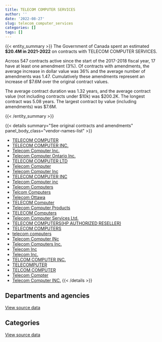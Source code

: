 ```yaml
---
title: TELECOM COMPUTER SERVICES
author: ''
date: '2022-08-27'
slug: telecom_computer_services
categories: []
tags: []
---
```


<script src="/rmarkdown-libs/htmlwidgets/htmlwidgets.js"></script>
<link href="/rmarkdown-libs/datatables-css/datatables-crosstalk.css" rel="stylesheet" />
<script src="/rmarkdown-libs/datatables-binding/datatables.js"></script>
<script src="/rmarkdown-libs/jquery/jquery-3.6.0.min.js"></script>
<link href="/rmarkdown-libs/dt-core-bootstrap/css/dataTables.bootstrap.min.css" rel="stylesheet" />
<link href="/rmarkdown-libs/dt-core-bootstrap/css/dataTables.bootstrap.extra.css" rel="stylesheet" />
<script src="/rmarkdown-libs/dt-core-bootstrap/js/jquery.dataTables.min.js"></script>
<script src="/rmarkdown-libs/dt-core-bootstrap/js/dataTables.bootstrap.min.js"></script>
<link href="/rmarkdown-libs/crosstalk/css/crosstalk.min.css" rel="stylesheet" />
<script src="/rmarkdown-libs/crosstalk/js/crosstalk.min.js"></script>
<script src="/rmarkdown-libs/htmlwidgets/htmlwidgets.js"></script>
<link href="/rmarkdown-libs/datatables-css/datatables-crosstalk.css" rel="stylesheet" />
<script src="/rmarkdown-libs/datatables-binding/datatables.js"></script>
<script src="/rmarkdown-libs/jquery/jquery-3.6.0.min.js"></script>
<link href="/rmarkdown-libs/dt-core-bootstrap/css/dataTables.bootstrap.min.css" rel="stylesheet" />
<link href="/rmarkdown-libs/dt-core-bootstrap/css/dataTables.bootstrap.extra.css" rel="stylesheet" />
<script src="/rmarkdown-libs/dt-core-bootstrap/js/jquery.dataTables.min.js"></script>
<script src="/rmarkdown-libs/dt-core-bootstrap/js/dataTables.bootstrap.min.js"></script>
<link href="/rmarkdown-libs/crosstalk/css/crosstalk.min.css" rel="stylesheet" />
<script src="/rmarkdown-libs/crosstalk/js/crosstalk.min.js"></script>

{{< entity_summary >}}
The Government of Canada spent an estimated **\$20.4M in 2021-2022** on contracts with TELECOM COMPUTER SERVICES.

Across 547 contracts active since the start of the 2017-2018 fiscal year, 17 have at least one amendment (3%). Of contracts with amendments, the average increase in dollar value was 36% and the average number of amendments was 1.47. Cumulatively these amendments represent an increase of \$7.6M over the original contract values.

The average contract duration was 1.32 years, and the average contract value (not including contracts under \$10k) was \$200.2K. The longest contract was 5.08 years. The largest contract by value (including amendments) was \$7.6M.

{{< /entity_summary >}}

{{< details summary="See original contracts and amendments" panel_body_class="vendor-names-list" >}}
- [TELECOM COMPUTER](https://search.open.canada.ca/en/ct/?sort=contract_value_f%20desc&page=1&search_text=%22TELECOM%20COMPUTER%22)
- [TELECOM COMPUTER INC.](https://search.open.canada.ca/en/ct/?sort=contract_value_f%20desc&page=1&search_text=%22TELECOM%20COMPUTER%20INC.%22)
- [Telecom Computer Inc.](https://search.open.canada.ca/en/ct/?sort=contract_value_f%20desc&page=1&search_text=%22Telecom%20Computer%20Inc.%22)
- [Telecom Computer Ontario Inc.](https://search.open.canada.ca/en/ct/?sort=contract_value_f%20desc&page=1&search_text=%22Telecom%20Computer%20Ontario%20Inc.%22)
- [TELECOM COMPUTER LTD](https://search.open.canada.ca/en/ct/?sort=contract_value_f%20desc&page=1&search_text=%22TELECOM%20COMPUTER%20LTD%22)
- [Telecom Computer](https://search.open.canada.ca/en/ct/?sort=contract_value_f%20desc&page=1&search_text=%22Telecom%20Computer%22)
- [Telecom Computer Inc](https://search.open.canada.ca/en/ct/?sort=contract_value_f%20desc&page=1&search_text=%22Telecom%20Computer%20Inc%22)
- [TELECOM COMPUTER INC](https://search.open.canada.ca/en/ct/?sort=contract_value_f%20desc&page=1&search_text=%22TELECOM%20COMPUTER%20INC%22)
- [Telecom Computer inc](https://search.open.canada.ca/en/ct/?sort=contract_value_f%20desc&page=1&search_text=%22Telecom%20Computer%20inc%22)
- [Telecom Computers](https://search.open.canada.ca/en/ct/?sort=contract_value_f%20desc&page=1&search_text=%22Telecom%20Computers%22)
- [Telcom Computers](https://search.open.canada.ca/en/ct/?sort=contract_value_f%20desc&page=1&search_text=%22Telcom%20Computers%22)
- [Telecom Ottawa](https://search.open.canada.ca/en/ct/?sort=contract_value_f%20desc&page=1&search_text=%22Telecom%20Ottawa%22)
- [TELECOM Computer](https://search.open.canada.ca/en/ct/?sort=contract_value_f%20desc&page=1&search_text=%22TELECOM%20Computer%22)
- [Telecom Computer Products](https://search.open.canada.ca/en/ct/?sort=contract_value_f%20desc&page=1&search_text=%22Telecom%20Computer%20Products%22)
- [TELECOM Computers](https://search.open.canada.ca/en/ct/?sort=contract_value_f%20desc&page=1&search_text=%22TELECOM%20Computers%22)
- [Telecom Computer Services Ltd.](https://search.open.canada.ca/en/ct/?sort=contract_value_f%20desc&page=1&search_text=%22Telecom%20Computer%20Services%20Ltd.%22)
- [TELECOM COMPUTERS(HP AUTHORIZED RESELLER)](https://search.open.canada.ca/en/ct/?sort=contract_value_f%20desc&page=1&search_text=%22TELECOM%20COMPUTERS%28HP%20AUTHORIZED%20RESELLER%29%22)
- [TELECOM COMPUTERS](https://search.open.canada.ca/en/ct/?sort=contract_value_f%20desc&page=1&search_text=%22TELECOM%20COMPUTERS%22)
- [telecom computers](https://search.open.canada.ca/en/ct/?sort=contract_value_f%20desc&page=1&search_text=%22telecom%20computers%22)
- [Telecom Computer INc](https://search.open.canada.ca/en/ct/?sort=contract_value_f%20desc&page=1&search_text=%22Telecom%20Computer%20INc%22)
- [Telecom Computers Inc.](https://search.open.canada.ca/en/ct/?sort=contract_value_f%20desc&page=1&search_text=%22Telecom%20Computers%20Inc.%22)
- [Telecom Inc](https://search.open.canada.ca/en/ct/?sort=contract_value_f%20desc&page=1&search_text=%22Telecom%20Inc%22)
- [Telecom Inc.](https://search.open.canada.ca/en/ct/?sort=contract_value_f%20desc&page=1&search_text=%22Telecom%20Inc.%22)
- [TELCOM COMPUTER INC.](https://search.open.canada.ca/en/ct/?sort=contract_value_f%20desc&page=1&search_text=%22TELCOM%20COMPUTER%20INC.%22)
- [TELECOMPUTER](https://search.open.canada.ca/en/ct/?sort=contract_value_f%20desc&page=1&search_text=%22TELECOMPUTER%22)
- [TELCOM COMPUTER](https://search.open.canada.ca/en/ct/?sort=contract_value_f%20desc&page=1&search_text=%22TELCOM%20COMPUTER%22)
- [Telecom Compter](https://search.open.canada.ca/en/ct/?sort=contract_value_f%20desc&page=1&search_text=%22Telecom%20Compter%22)
- [Telecom Computer INC.](https://search.open.canada.ca/en/ct/?sort=contract_value_f%20desc&page=1&search_text=%22Telecom%20Computer%20INC.%22)
{{< /details >}}

## Departments and agencies

<div id="htmlwidget-1" style="width:100%;height:auto;" class="datatables html-widget"></div>
<script type="application/json" data-for="htmlwidget-1">{"x":{"style":"bootstrap","filter":"none","vertical":false,"data":[["<a href=\"/departments/atssc-scdata/\">Administrative Tribunals Support Service of Canada<\/a>","<a href=\"/departments/cbsa-asfc/\">Canada Border Services Agency<\/a>","<a href=\"/departments/ccohs-cchst/\">Canadian Centre for Occupational Health and Safety<\/a>","<a href=\"/departments/cfia-acia/\">Canadian Food Inspection Agency<\/a>","<a href=\"/departments/cpc-cpp/\">Civilian Review and Complaints Commission for the RCMP<\/a>","<a href=\"/departments/cra-arc/\">Canada Revenue Agency<\/a>","<a href=\"/departments/csc-scc/\">Correctional Service of Canada<\/a>","<a href=\"/departments/csps-efpc/\">Canada School of Public Service<\/a>","<a href=\"/departments/dfatd-maecd/\">Global Affairs Canada<\/a>","<a href=\"/departments/dfo-mpo/\">Fisheries and Oceans Canada<\/a>","<a href=\"/departments/dnd-mdn/\">National Defence<\/a>","<a href=\"/departments/ec/\">Environment and Climate Change Canada<\/a>","<a href=\"/departments/esdc-edsc/\">Employment and Social Development Canada<\/a>","<a href=\"/departments/fcac-acfc/\">Financial Consumer Agency of Canada<\/a>","<a href=\"/departments/hc-sc/\">Health Canada<\/a>","<a href=\"/departments/iaac-aeic/\">Impact Assessment Agency of Canada<\/a>","<a href=\"/departments/ic/\">Innovation, Science and Economic Development Canada<\/a>","<a href=\"/departments/isc-sac/\">Indigenous Services Canada<\/a>","<a href=\"/departments/lac-bac/\">Library and Archives Canada<\/a>","<a href=\"/departments/nrc-cnrc/\">National Research Council Canada<\/a>","<a href=\"/departments/nrcan-rncan/\">Natural Resources Canada<\/a>","<a href=\"/departments/oci-bec/\">The Correctional Investigator Canada<\/a>","<a href=\"/departments/opc-cpvp/\">Office of the Privacy Commissioner of Canada<\/a>","<a href=\"/departments/osfi-bsif/\">Office of the Superintendent of Financial Institutions Canada<\/a>","<a href=\"/departments/osgg-bsgg/\">Office of the Secretary to the Governor General<\/a>","<a href=\"/departments/pbc-clcc/\">Parole Board of Canada<\/a>","<a href=\"/departments/pch/\">Canadian Heritage<\/a>","<a href=\"/departments/rcmp-grc/\">Royal Canadian Mounted Police<\/a>","<a href=\"/departments/ssc-spc/\">Shared Services Canada<\/a>","<a href=\"/departments/swc-cfc/\">Status of Women Canada<\/a>","<a href=\"/departments/tbs-sct/\">Treasury Board of Canada Secretariat<\/a>"],[null,null,null,null,83958.94,12965.73,null,164302.61,28618.27,66226.61,3631100.33,33773.05,24757.11,202612.98,null,null,976544.23,null,76260.71,null,178680.12,null,null,26879.07,199590.32,null,19660.73,1414036.81,3395541.7,39252.41,null],[null,16217.99,36851.11,null,43798,null,441574.53,null,68234.68,null,745080.78,2141985.26,null,455411.93,null,null,10250.83,null,null,16207.59,null,null,5683.01,73175.39,null,null,null,1506277.73,6088252.31,null,null],[4886.27,null,23784.24,745955.82,null,null,5668052.71,223811.83,null,61581.38,8290503.08,33477.41,null,6486.11,950.66,null,85027.3,145275.93,null,null,47665.8,null,20240.95,39485.61,247716.24,234475.45,13406.84,2092568.03,7093937.82,null,null],[17386.03,3293.61,null,null,null,14036.9,4485692.88,454131.36,null,333818.09,5890524.15,18197.47,19019.69,null,36966.47,143177.33,52139.71,null,null,null,null,33083.69,19691.69,null,55889.91,160272.37,null,1482710.68,7134913.29,null,79955.21]],"container":"<table class=\"table table-striped table-hover row-border order-column display\">\n  <thead>\n    <tr>\n      <th>Department<\/th>\n      <th>2018-2019<\/th>\n      <th>2019-2020<\/th>\n      <th>2020-2021<\/th>\n      <th>2021-2022<\/th>\n    <\/tr>\n  <\/thead>\n<\/table>","options":{"order":[[4,"desc"]],"pageLength":10,"autoWidth":true,"columnDefs":[{"targets":1,"render":"function(data, type, row, meta) {\n    return type !== 'display' ? data : DTWidget.formatCurrency(data, \"$\", 2, 3, \",\", \".\", true, null);\n  }"},{"targets":2,"render":"function(data, type, row, meta) {\n    return type !== 'display' ? data : DTWidget.formatCurrency(data, \"$\", 2, 3, \",\", \".\", true, null);\n  }"},{"targets":3,"render":"function(data, type, row, meta) {\n    return type !== 'display' ? data : DTWidget.formatCurrency(data, \"$\", 2, 3, \",\", \".\", true, null);\n  }"},{"targets":4,"render":"function(data, type, row, meta) {\n    return type !== 'display' ? data : DTWidget.formatCurrency(data, \"$\", 2, 3, \",\", \".\", true, null);\n  }"},{"width":"16%","targets":[1,2,3,4]},{"className":"dt-right","targets":[1,2,3,4]}],"orderClasses":false}},"evals":["options.columnDefs.0.render","options.columnDefs.1.render","options.columnDefs.2.render","options.columnDefs.3.render"],"jsHooks":[]}</script>
<p class="text-right">
<a href="https://github.com/GoC-Spending/contracts-data/tree/main/data/out/vendors/telecom_computer_services/summary_by_fiscal_year_by_department.csv" class="source-data-link btn btn-link">View source data</a>
</p>

## Categories

<div id="htmlwidget-2" style="width:100%;height:auto;" class="datatables html-widget"></div>
<script type="application/json" data-for="htmlwidget-2">{"x":{"style":"bootstrap","filter":"none","vertical":false,"data":[["<a href=\"/categories/1_facilities_and_construction/\">Facilities and construction<\/a>","<a href=\"/categories/10_office_management/\">Office management<\/a>","<a href=\"/categories/11_defence/\">Defence<\/a>","<a href=\"/categories/3_information_technology/\">Information technology<\/a>","<a href=\"/categories/5_transportation_and_logistics/\">Transportation and logistics<\/a>","<a href=\"/categories/6_industrial_products_and_services/\">Industrial products and services<\/a>"],[null,1045506.94,2585593.39,6848142.9,44303.18,51215.33],[11288.7,2178836.37,745080.78,8617271.23,16739.21,79784.84],[null,61481.4,8201028.9,16672666.48,null,144112.71],[null,null,5890524.15,14479001.68,null,65374.69]],"container":"<table class=\"table table-striped table-hover row-border order-column display\">\n  <thead>\n    <tr>\n      <th>Category<\/th>\n      <th>2018-2019<\/th>\n      <th>2019-2020<\/th>\n      <th>2020-2021<\/th>\n      <th>2021-2022<\/th>\n    <\/tr>\n  <\/thead>\n<\/table>","options":{"order":[[4,"desc"]],"dom":"t","pageLength":30,"autoWidth":true,"columnDefs":[{"targets":1,"render":"function(data, type, row, meta) {\n    return type !== 'display' ? data : DTWidget.formatCurrency(data, \"$\", 2, 3, \",\", \".\", true, null);\n  }"},{"targets":2,"render":"function(data, type, row, meta) {\n    return type !== 'display' ? data : DTWidget.formatCurrency(data, \"$\", 2, 3, \",\", \".\", true, null);\n  }"},{"targets":3,"render":"function(data, type, row, meta) {\n    return type !== 'display' ? data : DTWidget.formatCurrency(data, \"$\", 2, 3, \",\", \".\", true, null);\n  }"},{"targets":4,"render":"function(data, type, row, meta) {\n    return type !== 'display' ? data : DTWidget.formatCurrency(data, \"$\", 2, 3, \",\", \".\", true, null);\n  }"},{"width":"16%","targets":[1,2,3,4]},{"className":"dt-right","targets":[1,2,3,4]}],"orderClasses":false,"lengthMenu":[10,25,30,50,100]}},"evals":["options.columnDefs.0.render","options.columnDefs.1.render","options.columnDefs.2.render","options.columnDefs.3.render"],"jsHooks":[]}</script>
<p class="text-right">
<a href="https://github.com/GoC-Spending/contracts-data/tree/main/data/out/vendors/telecom_computer_services/summary_by_fiscal_year_by_category.csv" class="source-data-link btn btn-link">View source data</a>
</p>
